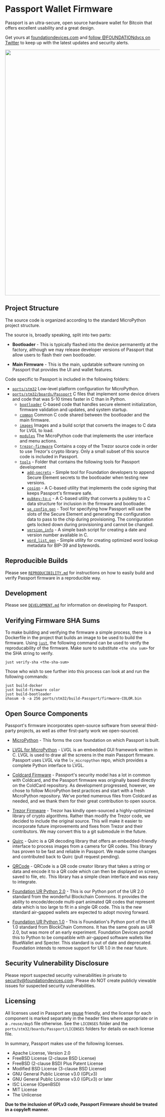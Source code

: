 <!--
SPDX-FileCopyrightText: © 2021 Foundation Devices, Inc. <hello@foundationdevices.com>

SPDX-License-Identifier: GPL-3.0-or-later
-->

# Passport Wallet Firmware

Passport is an ultra-secure, open source hardware wallet for Bitcoin that offers excellent usability and a great design.

Get yours at [foundationdevices.com](https://foundationdevices.com) and [follow @FOUNDATIONdvcs on Twitter](https://twitter.com/FOUNDATIONdvcs) to keep up with the latest updates and security alerts.

<img src="https://user-images.githubusercontent.com/62639971/179804265-acd42077-fb86-46bc-b6da-1763379d1fd9.png" width="800"/>

## Project Structure

The source code is organized according to the standard MicroPython project structure.

The source is, broadly speaking, split into two parts:

-   **Bootloader** - This is typically flashed into the device permanently at the factory, although we may release developer versions of Passport that allow users to flash their own bootloader.

-   **Main Firmware** - This is the main, updatable software running on Passport that provides the UI and wallet features.

Code specific to Passport is included in the following folders:

-   [`ports/stm32`](ports/stm32) Low-level platform configuration for MicroPython.
-   [`ports/stm32/boards/Passport`](ports/stm32/boards/Passport) C files that implement some device drivers and code that was 5-10 times faster in C than in Python.
    -   [`bootloader`](ports/stm32/boards/Passport/bootloader) C-based code that handles secure element initialization, firmware validation and updates, and system startup.
    -   [`common`](ports/stm32/boards/Passport/common) Common C code shared between the bootloader and the main firmware.
    -   [`images`](ports/stm32/boards/Passport/images) Images and a build script that converts the images to C data for LVGL to load.
    -   [`modules`](ports/stm32/boards/Passport/modules) The MicroPython code that implements the user interface and menu actions.
    -   [`trezor-firmware`](extmod/trezor-firmware) Contains a copy of the Trezor source code in order to use Trezor's crypto library. Only a small subset of this source code is included in Passport.
    -   [`tools`](ports/stm32/boards/Passport/tools) - Folder that contains the following tools for Passport development
        -   [`add-secrets`](ports/stm32/boards/Passport/tools/add-secrets) - Simple tool for Foundation developers to append Secure Element secrets to the bootloader when testing new versions.
        -   [`cosign`](ports/stm32/boards/Passport/tools/cosign) - A C-based utility that implements the code signing that keeps Passport's firmware safe.
        -   [`pubkey-to-c`](ports/stm32/boards/Passport/tools/pubkey-to-c) - A C-based utility that converts a pubkey to a C data structure for inclusion in the firmware and bootloader.
        -   [`se_config_gen`](ports/stm32/boards/Passport/tools/se_config_gen) - Tool for specifying how Passport will use the slots of the Secure Element and generating the configuration data to pass to the chip during provisioning.  The conriguration gets locked down during provisioning and cannot be changed.
        -   [`version_info`](ports/stm32/boards/Passport/tools/version_info) - A simple bash script for creating a date and version number available in C.
        -   [`word_list_gen`](ports/stm32/boards/Passport/tools/word_list_gen) - Simple utility for creating optimized word lookup metadata for BIP-39 and bytewords.

## Reproducible Builds
Please see [`REPRODUCIBILITY.md`](https://github.com/Foundation-Devices/passport2/blob/main/REPRODUCIBILITY.md) for instructions on how to easily build and verify Passport firmware in a reproducible way.

## Development

Please see [`DEVELOPMENT.md`](DEVELOPMENT.md) for information on developing for Passport.

## Verifying Firmware SHA Sums

To make building and verifying the firmware a simple process, there is a Dockerfile in the project that builds an image to be used to build the firmware. Using [`just`](https://github.com/casey/just), the following command can be used to verify the reproducability of the firmware. Make sure to substitute `<the sha sum>` for the SHA string to verify.

```shell
just verify-sha <the-sha-sum>
```
Those who wish to see further into this process can look at and run the following commands:

    just build-docker
    just build-firmware color
    just build-bootloader
    shasum -b -a 256 ports/stm32/build-Passport/firmware-COLOR.bin


## Open Source Components

Passport's firmware incorporates open-source software from several third-party projects, as well as other first-party work we open-sourced.

-   [MicroPython](https://github.com/micropython/micropython) - This forms the core foundation on which Passport is built.

-   [LVGL for MicroPython](https://github.com/lvgl/lv_micropython) - LVGL is an embedded GUI framework written in C.  LVGL is used to draw all the screens in the main Passport firmware.  Passport uses LVGL via the `lv_micropython` repo, which provides a complete Python interface to LVGL.

-   [Coldcard Firmware](https://github.com/Coldcard/firmware) - Passport's security model has a lot in common with Coldcard, and the Passport firmware was originally based directly on the ColdCard repository. As development progressed, however, we chose to follow MicroPython best practices and start with a fresh MicroPython repository. We've ported numerous files from Coldcard as needed, and we thank them for their great contribution to open source.

-   [Trezor Firmware](https://github.com/trezor/trezor-firmware) - Trezor has kindly open-sourced a highly-optimized library of crypto algorithms. Rather than modify the Trezor code, we decided to include the original source. This will make it easier to incorporate future improvements and fixes from Trezor and their contributors. We may convert this to a git submodule in the future.

-   [Quirc](https://github.com/dlbeer/quirc) - Quirc is a QR decoding library that offers an embedded-friendly interface to process images from a camera for QR codes. This library has proven to be fast and reliable in Passport. We made some changes and contributed back to Quirc (pull request pending).

-   [QRCode](https://github.com/ricmoo/QRCode) - QRCode is a QR code creator library that takes a string or data and encode it to a QR code which can then be displayed on screen, saved to file, etc. This library has a simple clean interface and was easy to integrate.

-   [Foundation UR Python 2.0](https://github.com/Foundation-Devices/foundation-ur-py) - This is our Python port of the UR 2.0 standard from the wonderful Blockchain Commons. It provides the ability to encode/decode multi-part animated QR codes that represent data which is too large to fit in a single QR code. This is the new standard air-gapped wallets are expected to adopt moving forward.

-   [Foundation UR Python 1.0](https://github.com/Foundation-Devices/foundation-ur-py) - This is Foundation's Python port of the UR 1.0 standard from BlockChain Commons. It has the same goals as UR 2.0, but was more of an early experiment. Foundation Devices ported this to Python to be compatible with air-gapped software wallets like BlueWallet and Specter.  This standard is out of date and deprecated.  Foundation intends to remove support for UR 1.0 in the near future.

## Security Vulnerability Disclosure
Please report suspected security vulnerabilities in private to security@foundationdevices.com. Please do NOT create publicly viewable issues for suspected security vulnerabilities.

## Licensing

All licenses used in Passport are [reuse](https://reuse.software/) friendly, and the license for each component is marked separately in the header files where appropriate or in a `.reuse/dep5` file otherwise. See the `LICENSES` folder and the
`ports/stm32/boards/Passport/LICENSES` folders for details on each license file.

In summary, Passport makes use of the following licenses.

- Apache License, Version 2.0
- FreeBSD License (2-clause BSD License)
- FreeBSD (2-clause BSD) Plus Patent License
- Modified BSD License (3-clause BSD License)
- GNU General Public License v3.0 (GPLv3)
- GNU General Public License v3.0 (GPLv3) or later
- ISC License (OpenBSD)
- MIT License
- The Unlicense

**Due to the inclusion of GPLv3 code, Passport Firmware should be treated in a copyleft manner.**

